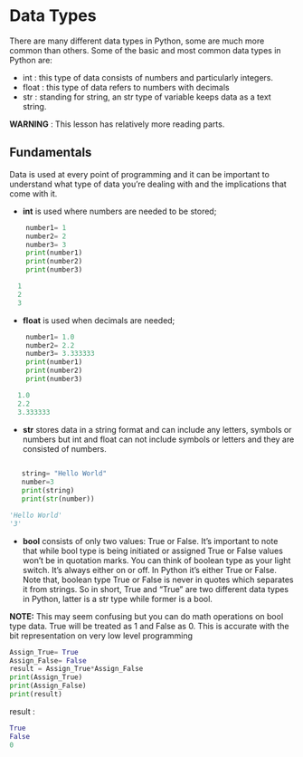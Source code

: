 
# Data Types
There are many different data types in Python, some are much more common than others. Some of the basic and most common data types in Python are:

* int : this type of data consists of numbers and particularly integers.
* float : this type of data refers to numbers with decimals
* str : standing for string, an str type of variable keeps data as a text string.

**WARNING** : This lesson has relatively more reading parts.

## Fundamentals
Data is used at every point of programming and it can be important to understand what type 
of data you’re dealing with and the implications that come with it.

* **int** is used where numbers are needed to be stored;
```Python
    number1= 1
    number2= 2 
    number3= 3
    print(number1)
    print(number2)
    print(number3)
```
```Python
  1
  2     
  3
   ```
* **float** is used when decimals are needed;
```Python
    number1= 1.0
    number2= 2.2
    number3= 3.333333
    print(number1)
    print(number2)
    print(number3)
```
```Python
  1.0
  2.2   
  3.333333
   ```
*  **str** stores data in a string format and can include any letters, symbols or numbers but int
   and float can not include symbols or letters and they are consisted of numbers.
```Python  
 
   string= "Hello World"
   number=3
   print(string)
   print(str(number))
   ```
```Python 
'Hello World'
'3' 
```
*  **bool** consists of only two values: True or False. It’s important to note that while bool 
   type is being initiated or assigned True or False values won’t be in quotation marks. 
  You can think of boolean type as your light switch. It’s always either on or off. 
   In Python it’s either True or False. Note that, boolean type True or False is never in quotes
   which separates it from strings. So in short, True and “True” are two different data types
   in Python, latter is a str type while former is a bool.
   
   
**NOTE:** This may seem confusing but you can do math operations on bool type data. True will be treated as 1 and False as 0. 
This is accurate with the bit representation on very low level programming 
```Python
Assign_True= True
Assign_False= False 
result = Assign_True*Assign_False
print(Assign_True)
print(Assign_False)
print(result)

```
result :
```Python
True
False
0
```
